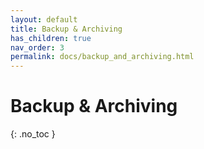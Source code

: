 ```yaml
---
layout: default
title: Backup & Archiving
has_children: true
nav_order: 3
permalink: docs/backup_and_archiving.html
---
```


# Backup & Archiving
{: .no_toc }

